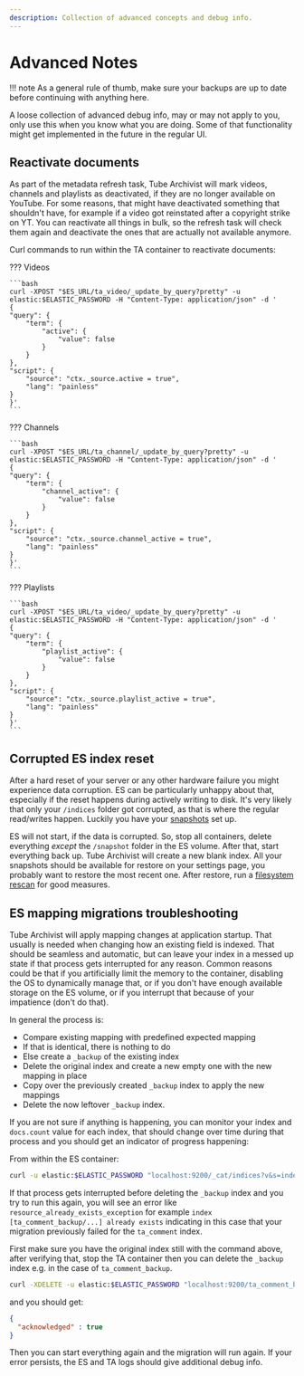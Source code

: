 ```yaml
---
description: Collection of advanced concepts and debug info.
---
```


# Advanced Notes

!!! note
	As a general rule of thumb, make sure your backups are up to date before continuing with anything here.

A loose collection of advanced debug info, may or may not apply to you, only use this when you know what you are doing. Some of that functionality might get implemented in the future in the regular UI.

## Reactivate documents
As part of the metadata refresh task, Tube Archivist will mark videos, channels and playlists as deactivated, if they are no longer available on YouTube. For some reasons, that might have deactivated something that shouldn't have, for example if a video got reinstated after a copyright strike on YT. You can reactivate all things in bulk, so the refresh task will check them again and deactivate the ones that are actually not available anymore.

Curl commands to run within the TA container to reactivate documents:

??? Videos

    ```bash
	curl -XPOST "$ES_URL/ta_video/_update_by_query?pretty" -u elastic:$ELASTIC_PASSWORD -H "Content-Type: application/json" -d '
	{
	"query": {
		"term": {
			"active": {
				"value": false
			}
		}
	},
	"script": {
		"source": "ctx._source.active = true",
		"lang": "painless"
	}
	}'
	```

??? Channels

	```bash
	curl -XPOST "$ES_URL/ta_channel/_update_by_query?pretty" -u elastic:$ELASTIC_PASSWORD -H "Content-Type: application/json" -d '
	{
	"query": {
		"term": {
			"channel_active": {
				"value": false
			}
		}
	},
	"script": {
		"source": "ctx._source.channel_active = true",
		"lang": "painless"
	}
	}'
	```

??? Playlists

	```bash
	curl -XPOST "$ES_URL/ta_video/_update_by_query?pretty" -u elastic:$ELASTIC_PASSWORD -H "Content-Type: application/json" -d '
	{
	"query": {
		"term": {
			"playlist_active": {
				"value": false
			}
		}
	},
	"script": {
		"source": "ctx._source.playlist_active = true",
		"lang": "painless"
	}
	}'
	```

## Corrupted ES index reset
After a hard reset of your server or any other hardware failure you might experience data corruption. ES can be particularly unhappy about that, especially if the reset happens during actively writing to disk. It's very likely that only your `/indices` folder got corrupted, as that is where the regular read/writes happen. Luckily you have your [snapshots](settings/application.md#snapshots) set up.

ES will not start, if the data is corrupted. So, stop all containers, delete everything *except* the `/snapshot` folder in the ES volume. After that, start everything back up. Tube Archivist will create a new blank index. All your snapshots should be available for restore on your settings page, you probably want to restore the most recent one. After restore, run a [filesystem rescan](settings/actions.md#rescan-filesystem) for good measures.

## ES mapping migrations troubleshooting

Tube Archivist will apply mapping changes at application startup. That usually is needed when changing how an existing field is indexed. That should be seamless and automatic, but can leave your index in a messed up state if that process gets interrupted for any reason. Common reasons could be that if you artificially limit the memory to the container, disabling the OS to dynamically manage that, or if you don't have enough available storage on the ES volume, or if you interrupt that because of your impatience (don't do that).

In general the process is:

- Compare existing mapping with predefined expected mapping
- If that is identical, there is nothing to do
- Else create a `_backup` of the existing index
- Delete the original index and create a new empty one with the new mapping in place
- Copy over the previously created `_backup` index to apply the new mappings
- Delete the now leftover `_backup` index.

If you are not sure if anything is happening, you can monitor your index and `docs.count` value for each index, that should change over time during that process and you should get an indicator of progress happening:

From within the ES container:

```bash
curl -u elastic:$ELASTIC_PASSWORD "localhost:9200/_cat/indices?v&s=index"
```

If that process gets interrupted before deleting the `_backup` index and you try to run this again, you will see an error like `resource_already_exists_exception` for example `index [ta_comment_backup/...] already exists` indicating in this case that your migration previously failed for the `ta_comment` index.

First make sure you have the original index still with the command above, after verifying that, stop the TA container then you can delete the `_backup` index e.g. in the case of `ta_comment_backup`.

```bash
curl -XDELETE -u elastic:$ELASTIC_PASSWORD "localhost:9200/ta_comment_backup?pretty"
```

and you should get:
```json
{
  "acknowledged" : true
}
```

Then you can start everything again and the migration will run again. If your error persists, the ES and TA logs should give additional debug info.
